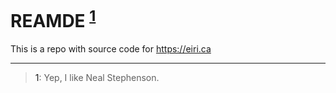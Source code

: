 # REAMDE <sup>[1](note1)</sup>

This is a repo with source code for https://eiri.ca

---
> <a name="note1">1</a>: Yep, I like Neal Stephenson.
